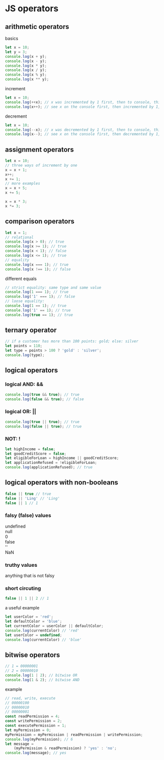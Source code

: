 # JS operators
## arithmetic operators
basics
```javascript
let x = 10;
let y = 3;
console.log(x + y);
console.log(x - y);
console.log(x * y);
console.log(x / y);
console.log(x % y);
console.log(x ** y);
```
increment
```javascript
let x = 10;
console.log(++x); // x was incremented by 1 first, then to console, this gets 11
console.log(x++); // see x on the console first, then incremented by 1, gets 10 but the x is now 11
```
decrement
```javascript
let x = 10;
console.log(--x); // x was decremented by 1 first, then to console, this gets 9
console.log(x--); // see x on the console first, then decremented by 1, gets 10 but the x is now 9
```
## assignment operators
```javascript
let x = 10;
// three ways of increment by one
x = x + 1;
x++;
x += 1;
// more examples
x = x + 5;
x += 5;

x = x * 3;
x *= 3;
```
## comparison operators
```javascript
let x = 1;
// relational
console.log(x > 0); // true
console.log(x >= 1); // true
console.log(x < 1); // false
console.log(x <= 1); // true
// equality
console.log(x === 1); // true
console.log(x !== 1); // false
```
different equals
```javascript
// strict equality: same type and same value
console.log(1 === 1); // true
console.log('1' === 1); // false
// loose equality:
console.log(1 == 1); // true
console.log('1' == 1); // true
console.log(true == 1); // true
```
## ternary operator
```javascript
// if a customer has more than 100 points: gold; else: silver
let points = 110;
let type = points > 100 ? 'gold' : 'silver';
console.log(type);
```
## logical operators
### logical AND: &&
```javascript
console.log(true && true); // true
console.log(false && true); // false
```
### logical OR: ||
```javascript
console.log(true || true); // true
console.log(false || true); // true
```
### NOT: !
```javascript
let highIncome = false;
let goodCreditScore = false;
let eligibleForLoan = highIncome || goodCreditScore;
let applicationRefused = !eligibleForLoan;
console.log(applicationRefused); // true
```
## logical operators with non-booleans
```javascript
false || true // true
false || 'Ling' // 'Ling'
false || 1 // 1

```
### falsy (false) values
undefined   
null   
0   
false   
''   
NaN   
### truthy values
anything that is not falsy
### short circuting
```javascript
false || 1 || 2 // 1
```
a useful example
```javascript
let userColor = 'red';
let defaultColor = 'blue';
let currentColor = userColor || defaultColor;
console.log(currentColor) // 'red'
let userColor = undefined;
console.log(currentColor) // 'blue'
```
## bitwise operators
```javascript
// 1 = 00000001
// 2 = 00000010
console.log(1 | 2); // bitwise OR
console.log(1 & 2); // bitwise AND
```
example
```javascript
// read, write, execute
// 00000100
// 00000010
// 00000001
const readPermission = 4;
const writePermission = 2;
const executePermission = 1;
let myPermission = 0;
myPermission = myPermission | readPermission | writePermission;
console.log(myPermission); // 6
let message =
    (myPermission & readPermission) ? 'yes' : 'no';
console.log(message); // yes
```
